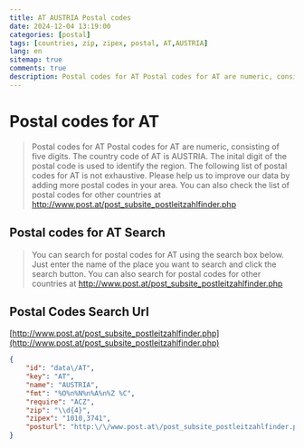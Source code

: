 ```yaml
---
title: AT AUSTRIA Postal codes 
date: 2024-12-04 13:19:00
categories: [postal]
tags: [countries, zip, zipex, postal, AT,AUSTRIA]
lang: en
sitemap: true
comments: true
description: Postal codes for AT Postal codes for AT are numeric, consisting of five digits. The country code of AT is AUSTRIA. The inital digit of the postal code is used to identify the region. The following list of postal codes for AT is not exhaustive. Please help us to improve our data by adding more postal codes in your area. You can also check the list of postal codes for other countries at http://www.post.at/post_subsite_postleitzahlfinder.php
---
```


# Postal codes for AT
> Postal codes for AT Postal codes for AT are numeric, consisting of five digits. The country code of AT is AUSTRIA. The inital digit of the postal code is used to identify the region. The following list of postal codes for AT is not exhaustive. Please help us to improve our data by adding more postal codes in your area. You can also check the list of postal codes for other countries at http://www.post.at/post_subsite_postleitzahlfinder.php

## Postal codes for AT Search 
> You can search for postal codes for AT using the search box below. Just enter the name of the place you want to search and click the search button. You can also search for postal codes for other countries at http://www.post.at/post_subsite_postleitzahlfinder.php

## Postal Codes Search Url

[http://www.post.at/post_subsite_postleitzahlfinder.php](http://www.post.at/post_subsite_postleitzahlfinder.php)
```json
{
    "id": "data\/AT",
    "key": "AT",
    "name": "AUSTRIA",
    "fmt": "%O%n%N%n%A%n%Z %C",
    "require": "ACZ",
    "zip": "\\d{4}",
    "zipex": "1010,3741",
    "posturl": "http:\/\/www.post.at\/post_subsite_postleitzahlfinder.php"
}
```
